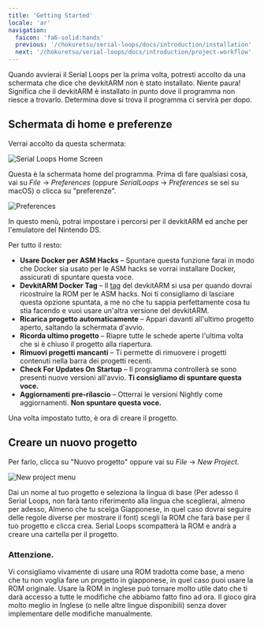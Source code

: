 ```yaml
---
title: 'Getting Started'
locale: 'ar'
navigation:
  faicon: 'fa6-solid:hands'
  previous: '/chokuretsu/serial-loops/docs/introduction/installation'
  next: '/chokuretsu/serial-loops/docs/introduction/project-workflow'
---
```


Quando avvierai il Serial Loops per la prima volta, potresti accolto da una schermata che dice che devkitARM non è stato installato.
Niente paura! Significa che il devkitARM è installato in punto dove il programma non riesce a trovarlo. Determina dove si trova il programma
ci servirà per dopo.

## Schermata di home e preferenze
Verrai accolto da questa schermata:

![Serial Loops Home Screen](/images/chokuretsu/serial-loops/home-screen.png)

Questa è la schermata home del programma. Prima di fare qualsiasi cosa, vai su _File_ &rarr; _Preferences_ (oppure _SerialLoops_ &rarr; _Preferences_ se sei su macOS) o clicca su "preferenze".

![Preferences](/images/chokuretsu/serial-loops/preferences.png)

In questo menù, potrai impostare i percorsi per il devkitARM ed anche per l'emulatore del Nintendo DS.

Per tutto il resto:

* **Usare Docker per ASM Hacks** &ndash; Spuntare questa funzione farai in modo che Docker sia usato per le ASM hacks se vorrai installare Docker,
  assicurati di spuntare questa voce.
* **DevkitARM Docker Tag** &ndash; Il [tag](https://hub.docker.com/r/devkitpro/devkitarm/tags) del devkitARM si usa per quando dovrai
  ricostruire la ROM per le ASM hacks. Noi ti consigliamo di lasciare questa opzione spuntata, a me no che tu sappia perfettamente cosa tu stia facendo e vuoi
  usare un'altra versione del devkitARM.
* **Ricarica progetto automaticamente** &ndash; Appari davanti all'ultimo progetto aperto, saltando la schermata d'avvio.
* **Ricorda ultimo progetto** &ndash; Riapre tutte le schede aperte l'ultima volta che si è chiuso il progetto alla riapertura.
* **Rimuovi progetti mancanti** &ndash; Ti permette di rimuovere i progetti contenuti nella barra dei progetti recenti.
* **Check For Updates On Startup** &ndash; Il programma controllerà se sono presenti nuove versioni all'avvio. **Ti consigliamo di spuntare questa voce.**
* **Aggiornamenti pre-rilascio** &ndash; Otterrai le versioni Nightly come aggiornamenti. **Non spuntare questa voce.**

Una volta impostato tutto, è ora di creare il progetto.

## Creare un nuovo progetto
Per farlo, clicca su "Nuovo progetto" oppure vai su _File_ &rarr; _New Project_.

![New project menu](/images/chokuretsu/serial-loops/project-creation.png)

Dai un nome al tuo progetto e seleziona la lingua di base (Per adesso il Serial Loops, non farà tanto riferimento alla lingua che sceglierai, almeno per
adesso,
Almeno che tu scelga Giapponese, in quel caso dovrai seguire delle regole diverse per mostrare il font) scegli la ROM che farà base per il tuo progetto e clicca crea. Serial Loops scompatterà la ROM e andrà a creare una cartella per il progetto.

### Attenzione.
Vi consigliamo vivamente di usare una ROM tradotta come base, a meno che tu non voglia fare un progetto in giapponese, in quel caso puoi usare la ROM
originale. Usare la ROM in inglese può tornare molto utile dato che ti darà accesso a tutte le modifiche che abbiamo fatto fino ad ora.
Il gioco gira molto meglio in Inglese (o nelle altre lingue disponibili) senza dover implementare delle modifiche manualmente.